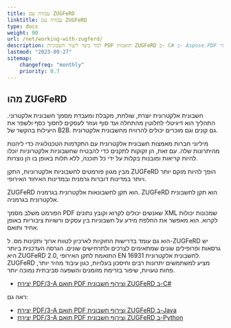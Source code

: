 ```yaml
---
title: עבודה עם ZUGFeRD
linktitle: עבודה עם ZUGFeRD
type: docs
weight: 90
url: /net/working-with-zugferd/
description: למד כיצד ליצור חשבוניות PDF תואמות ZUGFeRD ב- C# ב- Aspose.PDF עבור .NET
lastmod: "2023-09-27"
sitemap:
    changefreq: "monthly"
    priority: 0.7
---
```


## מהו ZUGFeRD

חשבונית אלקטרונית יוצרת, שולחת, מקבלת ומעבדת מסמך חשבונית אלקטרוני. התהליך הוא דיגיטלי לחלוטין מהתחלה ועד סוף ועוזר לעסקים לחסוך כסף ולשפר את היעילות בהקשר של B2B. גם קונים וגם מוכרים יכולים להרוויח מחשבונית אלקטרונית.

מיליוני חברות מאמצות חשבונית אלקטרונית עם התקדמות הטכנולוגיה כדי ליהנות מהיתרונות שלה. עם זאת, הן זקוקות לתקנים כדי להבטיח שחשבוניות אלקטרוניות יוכלו להיות קריאות ומובנות בקלות על ידי כל תוכנה, ללא תלות באופן בו הן נוצרות.

מבין מגוון פורמטים לחשבוניות אלקטרוניות, התקן ZUGFeRD הופך להיות מוקם יותר ויותר במדינות דוברות גרמנית ובמדינות האיחוד האירופי.

ZUGFeRD הוא תקן לחשבונאות אלקטרונית בגרמניה.
ZUGFeRD הוא תקן לחשבונית אלקטרונית בגרמניה.

הפורמט משלב מסמך PDF שאנשים יכולים לקרוא וקובץ נתונים XML שמכונות יכולות לקרוא. הוא מאפשר את החלפת מידע על חשבוניות בין עסקים ורשויות ציבוריות באופן אחיד ותואם.

הוא גם עומד בדרישות החוקיות לארכיון לטווח ארוך ותקינות מס. ל-ZUGFeRD יש גרסאות ופרופילים שונים שמתאימים לצרכים ולתרחישים שונים. הגרסה העדכנית ביותר היא ZUGFeRD 2.0, התואמת לתקן האירופי EN 16931 לחשבונית אלקטרונית.
ZUGFeRD מציע למשתמשים יתרונות רבים וחיסכון בעלויות, כגון עיבוד מהיר יותר, פחות טעויות, שיפור בזרימת מזומנים והשפעה סביבתית נמוכה יותר.

* [יצירת PDF/3-A תואם PDF וצירוף חשבונית ZUGFeRD ב-C#](/pdf/net/attach-zugferd/)

ראה גם:

* [יצירת PDF/3-A תואם PDF וצירוף חשבונית ZUGFeRD ב-Java](/pdf/java/attach-zugferd/)
* [יצירת PDF/3-A תואם PDF וצירוף חשבונית ZUGFeRD ב-Python](/pdf/python-net/attach-zugferd/)
